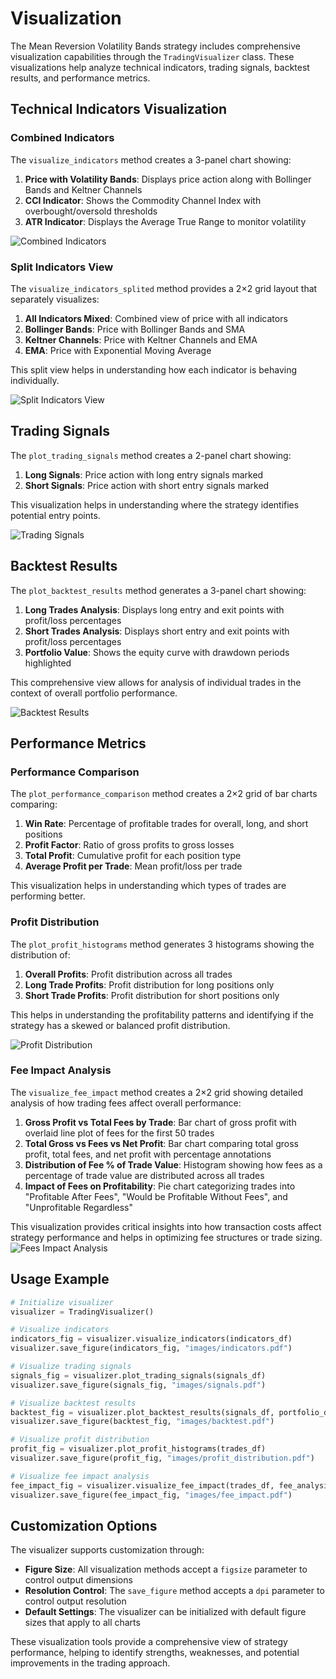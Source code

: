 # Visualization

The Mean Reversion Volatility Bands strategy includes comprehensive visualization capabilities through the `TradingVisualizer` class. These visualizations help analyze technical indicators, trading signals, backtest results, and performance metrics.

## Technical Indicators Visualization

### Combined Indicators

The `visualize_indicators` method creates a 3-panel chart showing:

1. **Price with Volatility Bands**: Displays price action along with Bollinger Bands and Keltner Channels
2. **CCI Indicator**: Shows the Commodity Channel Index with overbought/oversold thresholds
3. **ATR Indicator**: Displays the Average True Range to monitor volatility

![Combined Indicators](../../images/mean_reversion_volatility_bands_all.png)

### Split Indicators View

The `visualize_indicators_splited` method provides a 2×2 grid layout that separately visualizes:

1. **All Indicators Mixed**: Combined view of price with all indicators
2. **Bollinger Bands**: Price with Bollinger Bands and SMA
3. **Keltner Channels**: Price with Keltner Channels and EMA
4. **EMA**: Price with Exponential Moving Average

This split view helps in understanding how each indicator is behaving individually.

![Split Indicators View](../../images/mean_reversion_volatility_bands_splited.png)

## Trading Signals

The `plot_trading_signals` method creates a 2-panel chart showing:

1. **Long Signals**: Price action with long entry signals marked
2. **Short Signals**: Price action with short entry signals marked

This visualization helps in understanding where the strategy identifies potential entry points.

![Trading Signals](../../images/signals.png)

## Backtest Results

The `plot_backtest_results` method generates a 3-panel chart showing:

1. **Long Trades Analysis**: Displays long entry and exit points with profit/loss percentages
2. **Short Trades Analysis**: Displays short entry and exit points with profit/loss percentages
3. **Portfolio Value**: Shows the equity curve with drawdown periods highlighted

This comprehensive view allows for analysis of individual trades in the context of overall portfolio performance.

![Backtest Results](../../images/back_test.png)

## Performance Metrics

### Performance Comparison

The `plot_performance_comparison` method creates a 2×2 grid of bar charts comparing:

1. **Win Rate**: Percentage of profitable trades for overall, long, and short positions
2. **Profit Factor**: Ratio of gross profits to gross losses
3. **Total Profit**: Cumulative profit for each position type
4. **Average Profit per Trade**: Mean profit/loss per trade

This visualization helps in understanding which types of trades are performing better.

### Profit Distribution

The `plot_profit_histograms` method generates 3 histograms showing the distribution of:

1. **Overall Profits**: Profit distribution across all trades
2. **Long Trade Profits**: Profit distribution for long positions only
3. **Short Trade Profits**: Profit distribution for short positions only

This helps in understanding the profitability patterns and identifying if the strategy has a skewed or balanced profit distribution.

![Profit Distribution](../../images/profit_distribution.png)

### Fee Impact Analysis

The `visualize_fee_impact` method creates a 2×2 grid showing detailed analysis of how trading fees affect overall performance:

1. **Gross Profit vs Total Fees by Trade**: Bar chart of gross profit with overlaid line plot of fees for the first 50 trades
2. **Total Gross vs Fees vs Net Profit**: Bar chart comparing total gross profit, total fees, and net profit with percentage annotations
3. **Distribution of Fee % of Trade Value**: Histogram showing how fees as a percentage of trade value are distributed across all trades
4. **Impact of Fees on Profitability**: Pie chart categorizing trades into "Profitable After Fees", "Would be Profitable Without Fees", and "Unprofitable Regardless"

This visualization provides critical insights into how transaction costs affect strategy performance and helps in optimizing fee structures or trade sizing.
![Fees Impact Analysis](../../images/fees.png)


## Usage Example

```python
# Initialize visualizer
visualizer = TradingVisualizer()

# Visualize indicators
indicators_fig = visualizer.visualize_indicators(indicators_df)
visualizer.save_figure(indicators_fig, "images/indicators.pdf")

# Visualize trading signals
signals_fig = visualizer.plot_trading_signals(signals_df)
visualizer.save_figure(signals_fig, "images/signals.pdf")

# Visualize backtest results
backtest_fig = visualizer.plot_backtest_results(signals_df, portfolio_df, trades_df)
visualizer.save_figure(backtest_fig, "images/backtest.pdf")

# Visualize profit distribution
profit_fig = visualizer.plot_profit_histograms(trades_df)
visualizer.save_figure(profit_fig, "images/profit_distribution.pdf")

# Visualize fee impact analysis
fee_impact_fig = visualizer.visualize_fee_impact(trades_df, fee_analysis_df)
visualizer.save_figure(fee_impact_fig, "images/fee_impact.pdf")
```

## Customization Options

The visualizer supports customization through:

- **Figure Size**: All visualization methods accept a `figsize` parameter to control output dimensions
- **Resolution Control**: The `save_figure` method accepts a `dpi` parameter to control output resolution
- **Default Settings**: The visualizer can be initialized with default figure sizes that apply to all charts

These visualization tools provide a comprehensive view of strategy performance, helping to identify strengths, weaknesses, and potential improvements in the trading approach.